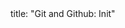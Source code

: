 <frontmatter>
title: "Git and Github: Init"
</frontmatter>

<include src="navbar.md" boilerplate />

<include src="unit-inPage-asFlat.md" boilerplate />